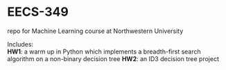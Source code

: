 # EECS-349
repo for Machine Learning course at Northwestern University

Includes:  
**HW1**: a warm up in Python which implements a breadth-first search algorithm on a non-binary decision tree
**HW2**: an ID3 decision tree project   
